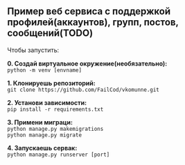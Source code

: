 ## Пример веб сервиса с поддержкой профилей(аккаунтов), групп, постов, сообщений(TODO)
Чтобы запустить:  
  
**0. Создай виртуальное окружение(необязательно):**  
```python -m venv [envname]```  
  
**1. Клонируешь репозиторий:**  
```git clone https://github.com/FailCod/vkomunne.git```  
  
**2. Установи зависимости:**  
```pip install -r requirements.txt```
  
**3. Примени миграци:**  
```python manage.py makemigrations```  
```python manage.py migrate```  
  
**4. Запускаешь сервак:**  
```python manage.py runserver [port]```
